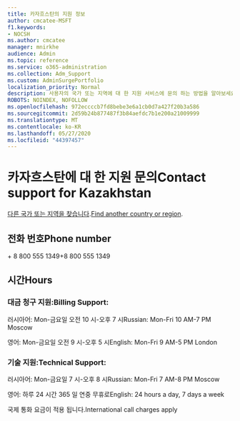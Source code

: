 ```yaml
---
title: 카자흐스탄의 지원 정보
author: cmcatee-MSFT
f1.keywords:
- NOCSH
ms.author: cmcatee
manager: mnirkhe
audience: Admin
ms.topic: reference
ms.service: o365-administration
ms.collection: Adm_Support
ms.custom: AdminSurgePortfolio
localization_priority: Normal
description: 사용자의 국가 또는 지역에 대 한 지원 서비스에 문의 하는 방법을 알아보세요.
ROBOTS: NOINDEX, NOFOLLOW
ms.openlocfilehash: 972eccccb7fd8bebe3e6a1cb0d7a427f20b3a586
ms.sourcegitcommit: 2d59b24b877487f3b84aefdc7b1e200a21009999
ms.translationtype: MT
ms.contentlocale: ko-KR
ms.lasthandoff: 05/27/2020
ms.locfileid: "44397457"
---
```

# <a name="contact-support-for-kazakhstan"></a><span data-ttu-id="998c1-103">카자흐스탄에 대 한 지원 문의</span><span class="sxs-lookup"><span data-stu-id="998c1-103">Contact support for Kazakhstan</span></span>

<span data-ttu-id="998c1-104">[다른 국가 또는 지역을 찾습니다](../contact-support-for-business-products.md).</span><span class="sxs-lookup"><span data-stu-id="998c1-104">[Find another country or region](../contact-support-for-business-products.md).</span></span>

## <a name="phone-number"></a><span data-ttu-id="998c1-105">전화 번호</span><span class="sxs-lookup"><span data-stu-id="998c1-105">Phone number</span></span>
<span data-ttu-id="998c1-106">+ 8 800 555 1349</span><span class="sxs-lookup"><span data-stu-id="998c1-106">+8 800 555 1349</span></span>

## <a name="hours"></a><span data-ttu-id="998c1-107">시간</span><span class="sxs-lookup"><span data-stu-id="998c1-107">Hours</span></span>
### <a name="billing-support"></a><span data-ttu-id="998c1-108">대금 청구 지원:</span><span class="sxs-lookup"><span data-stu-id="998c1-108">Billing Support:</span></span>

<span data-ttu-id="998c1-109">러시아어: Mon-금요일 오전 10 시-오후 7 시</span><span class="sxs-lookup"><span data-stu-id="998c1-109">Russian: Mon-Fri 10 AM-7 PM Moscow</span></span>

<span data-ttu-id="998c1-110">영어: Mon-금요일 오전 9 시-오후 5 시</span><span class="sxs-lookup"><span data-stu-id="998c1-110">English: Mon-Fri 9 AM-5 PM London</span></span>

### <a name="technical-support"></a><span data-ttu-id="998c1-111">기술 지원:</span><span class="sxs-lookup"><span data-stu-id="998c1-111">Technical Support:</span></span>

<span data-ttu-id="998c1-112">러시아어: Mon-금요일 7 시-오후 8 시</span><span class="sxs-lookup"><span data-stu-id="998c1-112">Russian: Mon-Fri 7 AM-8 PM Moscow</span></span>

<span data-ttu-id="998c1-113">영어: 하루 24 시간 365 일 연중 무휴로</span><span class="sxs-lookup"><span data-stu-id="998c1-113">English: 24 hours a day, 7 days a week</span></span>

<span data-ttu-id="998c1-114">국제 통화 요금이 적용 됩니다.</span><span class="sxs-lookup"><span data-stu-id="998c1-114">International call charges apply</span></span>
